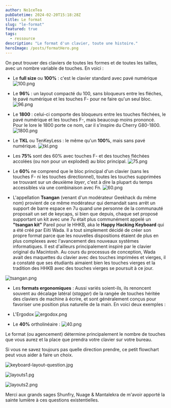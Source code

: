 ```yaml
---
author: No1ceTea
pubDatetime: 2024-02-20T15:18:28Z
title: Le format
slug: "le-format"
featured: true
tags:
  - ressource
description: "Le format d'un clavier, toute une histoire."
heroImage: /posts/formatHero.png
---
```


On peut trouver des claviers de toutes les formes et de toutes les tailles, avec un nombre variable de touches. En voici :

- Le **full size** ou **100%** : c'est le clavier standard avec pavé numérique
  ![100.png](/posts/100.png)

- Le **96%** : un layout compacté du 100, sans bloqueurs entre les fléches, le pavé numérique et les touches F- pour ne faire qu'un seul bloc.
  ![96.png](/posts/96.png)

- Le **1800** : celui-ci comporte des bloqueurs entre les touches fléchées, le pavé numérique et les touches F-, mais beaucoup moins prononcé. Pour le lore le 1800 porte ce nom, car il s'inspire du Cherry G80-1800.
  ![1800.png](/posts/1800.png)

- Le **TKL** ou TenKeyLess : le même qu'un **100%**, mais sans pavé numérique.
  ![tkl.png](/posts/tkl.png)

- Les **75%** sont des 60% avec touches F- et des touches fléchées accolées (ou non pour un exploded) au bloc principal.
  ![75.png](/posts/75.png)

- Le **60%** ne comprend que le bloc principal d'un clavier (sans les touches F- ni les touches directionnel), toutes les touches supprimées se trouvant sur un deuxième _layer_, c'est à dire la plupart du temps accessibles via une combinaison avec Fn.
  ![60.png](/posts/60.png)

- L'appellation **Tsangan** (venant d'un modérateur Geekhack du même nom) provient de ce même modérateur qui demandait sans arrêt un support de barre espace en 7u quand une personne de la communauté proposait un set de keycaps, si bien que depuis, chaque set proposé supportant un kit avec une 7u était plus communément appelé un **"tsangan kit"**
  Pareil pour le HHKB, aka le **Happy Hacking Keyboard** qui a été créé par Eiiti Wada. Il a tout simplement décidé de créer son propre format parce que les nouvelles dispositions étaient de plus en plus complexes avec l'avancement des nouveaux systèmes informatiques. Il est d'ailleurs principalement inspiré par le clavier original du Macintosh. Au cours du processus de conception, Wada avait des maquettes du clavier avec des touches imprimées et vierges, il a constaté que ses étudiants aimaient bien les touches vierges et la tradition des HHKB avec des touches vierges se poursuit à ce jour.

![tsangan.png](/posts/tsangan.png)

- Les **formats ergonomiques** : Aussi variés soient-ils, ils renoncent souvent au décalage latéral (_stagger_) de la rangée de touches héritée des claviers de machine à écrire, et sont généralement conçus pour favoriser une position plus naturelle de la main. En voici deux exemples :

- L'Ergodox ![ergodox.png](/posts/ergodox.png)

- Le **40%** ortholinéaire : ![40.png](/posts/40.png)

Le format (ou agencement) détermine principalement le nombre de touches que vous aurez et la place que prendra votre clavier sur votre bureau.

Si vous ne savez toujours pas quelle direction prendre, ce petit flowchart peut vous aider à faire un choix.

![keyboard-layout-question.jpg](/posts/keyboard-layout-question.png)

![layouts1.pg](/posts/layouts1.png)

![layouts2.png](/posts/layouts2.png)

Merci aux grands sages Shunfry, Nuage & Mantalekra de m'avoir apporté la sainte lumière à ces questions existentielles.
